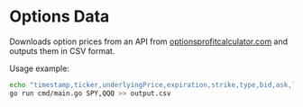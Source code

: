# Options Data

Downloads option prices from an API from [optionsprofitcalculator.com](https://optionsprofitcalculator.com/) and outputs them in CSV format.

Usage example:

```sh
echo "timestamp,ticker,underlyingPrice,expiration,strike,type,bid,ask,last,openInterest,volume" > output.csv
go run cmd/main.go SPY,QQQ >> output.csv
```
